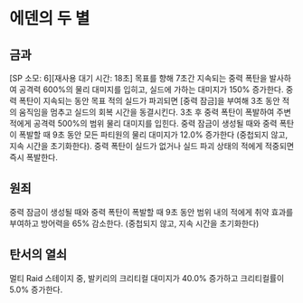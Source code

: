 # 에덴의 두 별

## 금과

[SP 소모: 6][재사용 대기 시간: 18초] 목표를 향해 7초간 지속되는 중력 폭탄을 발사하여 공격력 600%의 물리 대미지를 입히고, 실드에 가하는 대미지가 150% 증가한다. 중력 폭탄이 지속되는 동안 목표 적의 실드가 파괴되면 [중력 잠금]을 부여해 3초 동안 적의 움직임을 멈추고 실드의 회복 시간을 동결시킨다. 3초 후 중력 폭탄이 폭발하여 주변 적에게 공격력 500%의 범위 물리 대미지를 입힌다. 중력 잠금이 생성될 때와 중력 폭탄이 폭발할 때 9초 동안 모든 파티원의 물리 대미지가 12.0% 증가한다 (중첩되지 않고, 지속 시간을 초기화한다). 중력 폭탄이 실드가 없거나 실드 파괴 상태의 적에게 적중되면 즉시 폭발한다.

## 원죄

중력 잠금이 생성될 때와 중력 폭탄이 폭발할 때 9초 동안 범위 내의 적에게 취약 효과를 부여하고 방어력을 65% 감소한다. (중첩되지 않고, 지속 시간을 초기화한다)

## 탄서의 열쇠

멀티 Raid 스테이지 중, 발키리의 크리티컬 대미지가 40.0% 증가하고 크리티컬률이 5.0% 증가한다.
